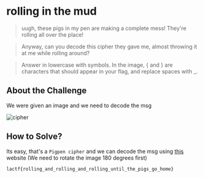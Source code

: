 # rolling in the mud
> uugh, these pigs in my pen are making a complete mess! They're rolling all over the place!

> Anyway, can you decode this cipher they gave me, almost throwing it at me while rolling around?

> Answer in lowercase with symbols. In the image, { and } are characters that should appear in your flag, and replace spaces with _.

## About the Challenge
We were given an image and we need to decode the msg

![cipher](images/cipher.png)

## How to Solve?
Its easy, that's a `Pigpen cipher` and we can decode the msg using [this](https://www.dcode.fr/pigpen-cipher) website (We need to rotate the image 180 degrees first)
```
lactf{rolling_and_rolling_and_rolling_until_the_pigs_go_home}
```